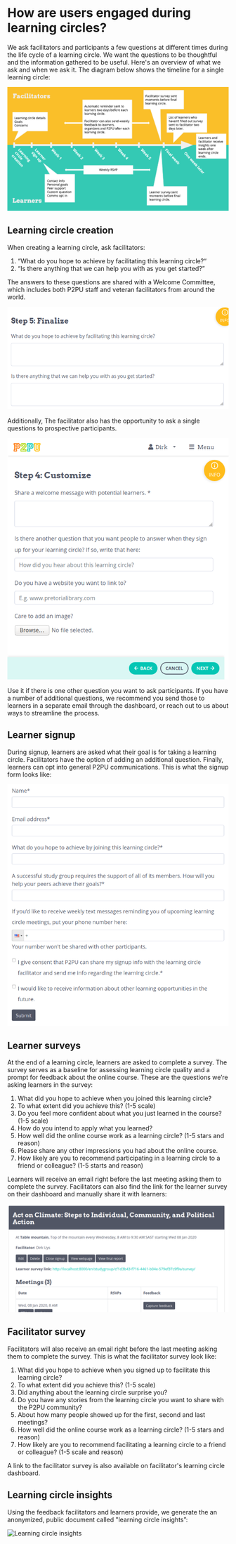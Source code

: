 # How are users engaged during learning circles?

We ask facilitators and participants a few questions at different times during the life cycle of a learning circle. We want the questions to be thoughtful and the information gathered to be useful. Here's an overview of what we ask and when we ask it. The diagram below shows the timeline for a single learning circle:

![learning circle timeline](_static/2020-01-31-timeline.png) 

## Learning circle creation

When creating a learning circle, ask facilitators:

1. “What do you hope to achieve by facilitating this learning circle?“
2. “Is there anything that we can help you with as you get started?”


The answers to these questions are shared with a Welcome Committee, which includes both P2PU staff and veteran facilitators from around the world.

![learning circle creation](_static/2020-01-31-create-qs.png) 

Additionally, The facilitator also has the opportunity to ask a single questions to prospective participants.

![learning circle creation custom question](_static/2020-01-31-create-custom-q.png)

Use it if there is one other question you want to ask participants. If you have a number of additional questions, we recommend you send those to learners in a separate email through the dashboard, or reach out to us about ways to streamline the process.

## Learner signup

During signup, learners are asked what their goal is for taking a learning circle. Facilitators have the option of adding an additional question. Finally, learners can opt into general P2PU communications. This is what the signup form looks like:

![learning circle signup](_static/2020-01-31-signup.png) 

## Learner surveys

At the end of a learning circle, learners are asked to complete a survey. The survey serves as a baseline for assessing learning circle quality and a prompt for feedback about the online course. These are the questions we’re asking learners in the survey:

1. What did you hope to achieve when you joined this learning circle?
2. To what extent did you achieve this? (1-5 scale)
3. Do you feel more confident about what you just learned in the course? (1-5 scale)
4. How do you intend to apply what you learned?
5. How well did the online course work as a learning circle? (1-5 stars and reason)
6. Please share any other impressions you had about the online course.
7. How likely are you to recommend participating in a learning circle to a friend or colleague? (1-5 starts and reason)

Learners will receive an email right before the last meeting asking them to complete the survey. Facilitators can also find the link for the learner survey on their dashboard and manually share it with learners:

![learning circle dash](_static/2020-01-31-dash.png) 

## Facilitator survey

Facilitators will also receive an email right before the last meeting asking them to complete the survey. This is what the facilitator survey look like:

1. What did you hope to achieve when you signed up to facilitate this learning circle?
2. To what extent did you achieve this? (1-5 scale)
3. Did anything about the learning circle surprise you?
4. Do you have any stories from the learning circle you want to share with the P2PU community?
5. About how many people showed up for the first, second and last meetings?
6. How well did the online course work as a learning circle? (1-5 stars and reason)
7. How likely are you to recommend facilitating a learning circle to a friend or colleague? (1-5 scale and reason)

A link to the facilitator survey is also available on facilitator's learning circle dashboard.

## Learning circle insights

Using the feedback facilitators and learners provide, we generate the an anonymized, public document called "learning circle insights”:

![Learning circle insights](https://community.p2pu.org/uploads/default/original/2X/2/2dc635d460dc34167b86aa4347f0fc1842613564.png)

